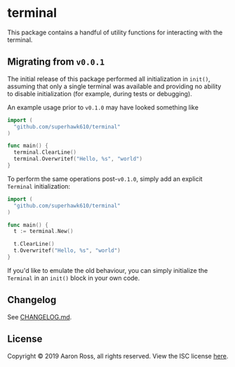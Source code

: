 # terminal

This package contains a handful of utility functions for interacting with the terminal.

## Migrating from `v0.0.1`

The initial release of this package performed all initialization in `init()`, assuming
that only a single terminal was available and providing no ability to disable initialization
(for example, during tests or debugging).

An example usage prior to `v0.1.0` may have looked something like

```go
import (
  "github.com/superhawk610/terminal"
)

func main() {
  terminal.ClearLine()
  terminal.Overwritef("Hello, %s", "world")
}
```

To perform the same operations post-`v0.1.0`, simply add an explicit `Terminal` initialization:

```go
import (
  "github.com/superhawk610/terminal"
)

func main() {
  t := terminal.New()

  t.ClearLine()
  t.Overwritef("Hello, %s", "world")
}
```

If you'd like to emulate the old behaviour, you can simply initialize the `Terminal` in an `init()`
block in your own code.

## Changelog

See [CHANGELOG.md](CHANGELOG.md).

## License

Copyright &copy; 2019 Aaron Ross, all rights reserved. View the ISC license [here](LICENSE).

